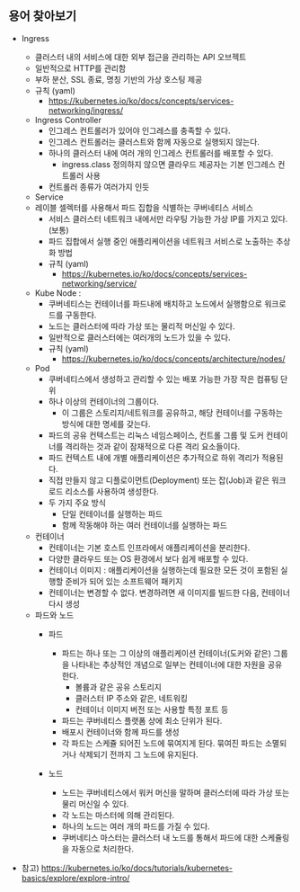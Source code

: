 ## 용어 찾아보기
- Ingress 
  - 클러스터 내의 서비스에 대한 외부 접근을 관리하는 API 오브젝트
  - 일반적으로 HTTP를 관리함
  - 부하 분산, SSL 종료, 명칭 기반의 가상 호스팅 제공
  - 규칙 (yaml)
    - https://kubernetes.io/ko/docs/concepts/services-networking/ingress/
  - Ingress Controller
    - 인그레스 컨트롤러가 있어야 인그레스를 충족할 수 있다.
    - 인그레스 컨트롤러는 클러스트와 함께 자동으로 실행되지 않는다.
    - 하나의 클러스터 내에 여러 개의 인그레스 컨트롤러를 배포할 수 있다.
      - ingress.class 정의하지 않으면 클라우드 제공자는 기본 인그레스 컨트롤러 사용
    - 컨트롤러 종류가 여러가지 인듯
  - Service
  - 레이블 셀렉터를 사용해서 파드 집합을 식별하는 쿠버네티스 서비스
    - 서비스 클러스터 네트워크 내에서만 라우팅 가능한 가상 IP를 가지고 있다. (보통)
    - 파드 집합에서 실행 중인 애플리케이션을 네트워크 서비스로 노출하는 추상화 방법
    - 규칙 (yaml)
      - https://kubernetes.io/ko/docs/concepts/services-networking/service/
  - Kube Node : 
    - 쿠버네티스는 컨테이너를 파드내에 배치하고 노드에서 실행함으로 워크로드를 구동한다.
    - 노드는 클러스터에 따라 가상 또는 물리적 머신일 수 있다.
    - 일반적으로 클러스터에는 여러개의 노드가 있을 수 있다.
    - 규칙 (yaml)
      - https://kubernetes.io/ko/docs/concepts/architecture/nodes/
  - Pod
    - 쿠버네티스에서 생성하고 관리할 수 있는 배포 가능한 가장 작은 컴퓨팅 단위 
    - 하나 이상의 컨테이너의 그룹이다.
      - 이 그룹은 스토리지/네트워크를 공유하고, 해당 컨테이너를 구동하는 방식에 대한 명세를 갖는다.
    - 파드의 공유 컨텍스트는 리눅스 네임스페이스, 컨트롤 그룹 및 도커 컨테이너를 격리하는 것과 같이 잠재적으로 다른 격리 요소들이다.
    - 파드 컨텍스트 내에 개별 애플리케이션은 추가적으로 하위 격리가 적용된다.
    - 직접 만들지 않고 디플로이먼트(Deployment) 또는 잡(Job)과 같은 워크로드 리소스를 사용하여 생성한다.
    - 두 가지 주요 방식
      - 단일 컨테이너를 실행하는 파드
      - 함께 작동해야 하는 여러 컨테이너를 실행하는 파드
  - 컨테이너
    - 컨테이너는 기본 호스트 인프라에서 애플리케이션을 분리한다.
    - 다양한 클라우드 또는 OS 환경에서 보다 쉽게 배포할 수 있다.
    - 컨테이너 이미지 : 애플리케이션을 실행하는데 필요한 모든 것이 포함된 실행할 준비가 되어 있는 소프트웨어 패키지
    - 컨테이너는 변경할 수 없다. 변경하려면 새 이미지를 빌드한 다음, 컨테이너 다시 생성
  - 파드와 노드
    - 파드
      - 파드는 하나 또는 그 이상의 애플리케이션 컨테이너(도커와 같은) 그룹을 나타내는 추상적인 개념으로 일부는 컨테이너에 대한 자원을 공유 한다.
        - 볼륨과 같은 공유 스토리지
        - 클러스터 IP 주소와 같은, 네트워킹
        - 컨테이너 이미지 버전 또는 사용할 특정 포트 등
      - 파드는 쿠버네티스 플랫폼 상에 최소 단위가 된다.
      - 배포시 컨테이너와 함께 파드를 생성
      - 각 파드는 스케쥴 되어진 노드에 묶여지게 된다. 묶여진 파드는 소멸되거나 삭제되기 전까지 그 노드에 유지된다.

    - 노드
      - 노드는 쿠버네티스에서 워커 머신을 말하며 클러스터에 따라 가상 또는 물리 머신일 수 있다.
      - 각 노드는 마스터에 의해 관리된다.
      - 하나의 노드는 여러 개의 파드를 가질 수 있다. 
      - 쿠버네티스 마스터는 클러스터 내 노드를 통해서 파드에 대한 스케쥴링을 자동으로 처리한다.

- 참고) https://kubernetes.io/ko/docs/tutorials/kubernetes-basics/explore/explore-intro/
